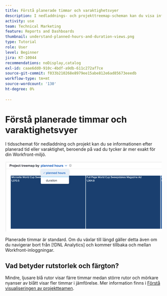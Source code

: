 ```yaml
---
title: Förstå planerade timmar och varaktighetsvyer
description: I nedladdnings- och projekttreemap-scheman kan du visa informationen efter planerade timmar eller varaktighet.
activity: use
team: Technical Marketing
feature: Reports and Dashboards
thumbnail: understand-planned-hours-and-duration-views.png
type: Tutorial
role: User
level: Beginner
jira: KT-10044
recommendations: noDisplay,catalog
exl-id: caae6dd0-910c-4bdf-a9db-611c272af7ce
source-git-commit: f033b210268e8979ee15abe812e6ad85673eeedb
workflow-type: tm+mt
source-wordcount: '130'
ht-degree: 0%

---
```


# Förstå planerade timmar och varaktighetsvyer

I tidsschemat för nedladdning och projekt kan du se informationen efter planerad tid eller varaktighet, beroende på vad du tycker är mer exakt för din Workfront-miljö.

![En bild på hur du väljer en planerad timme i stället för varaktighet](assets/section-1-5.png)



Planerade timmar är standard. Om du växlar till längd gäller detta även om du navigerar bort från [!DNL Analytics] och kommer tillbaka och mellan Workfront-inloggningar.

## Vad betyder rutstorlek och färgton?

Mindre, ljusare blå rutor visar färre timmar medan större rutor och mörkare nyanser av blått visar fler timmar i jämförelse. Mer information finns i [Förstå visualiseringen av projektteamen](https://experienceleague.adobe.com/docs/workfront/using/reporting/enhanced-analytics/project-treemap-overview.html?lang=sv-SE).
